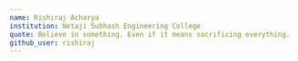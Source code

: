 ```yaml
---
name: Rishiraj Acharya
institution: Netaji Subhash Engineering College
quote: Believe in something. Even if it means sacrificing everything.
github_user: rishiraj
---
```

